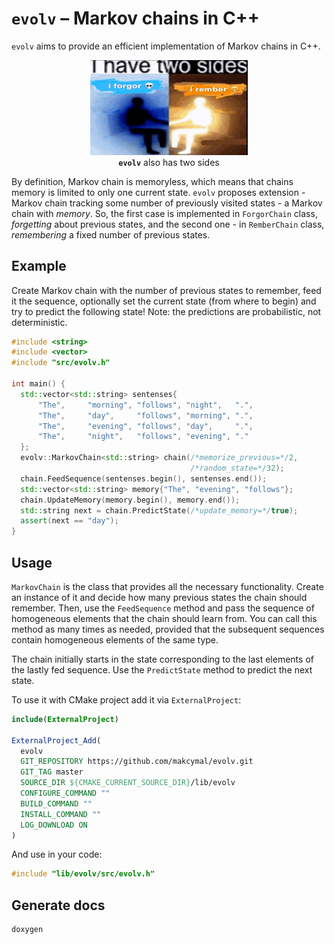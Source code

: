 # `evolv` – Markov chains in C++

`evolv` aims to provide an efficient implementation of Markov chains in C++.

<p align="center" width="100%">
    <img src="fig/i-forgor-i-rember.png" width="50%">
    <br>
    <b><code>evolv</code></b> also has two sides
</p>

By definition, Markov chain is memoryless, which means that chains memory is limited to only one current state. `evolv` proposes extension - Markov chain tracking some number
of previously visited states - a Markov chain with *memory*. So, the first case is implemented in `ForgorChain` class, _forgetting_ about previous states, and the second one - in `RemberChain` class, _remembering_ a fixed number of previous states.


## Example

Create Markov chain with the number of previous states to remember, feed it the sequence, optionally set the current state (from where to begin) and try to predict the following state! Note: the predictions are probabilistic, not deterministic.

```c++
#include <string>
#include <vector>
#include "src/evolv.h"

int main() {
  std::vector<std::string> sentenses{
      "The",     "morning", "follows", "night",   ".",
      "The",     "day",     "follows", "morning", ".",
      "The",     "evening", "follows", "day",     ".",
      "The",     "night",   "follows", "evening", "."
  };
  evolv::MarkovChain<std::string> chain(/*memorize_previous=*/2,
                                        /*random_state=*/32);
  chain.FeedSequence(sentenses.begin(), sentenses.end());
  std::vector<std::string> memory{"The", "evening", "follows"};
  chain.UpdateMemory(memory.begin(), memory.end());
  std::string next = chain.PredictState(/*update_memory=*/true);
  assert(next == "day");
}
```


## Usage

`MarkovChain` is the class that provides all the necessary functionality. Create an instance of it and decide how many previous states the chain should remember. Then, use the `FeedSequence` method and pass the sequence of homogeneous elements that the chain should learn from. You can call this method as many times as needed, provided that the subsequent sequences contain homogeneous elements of the same type.

The chain initially starts in the state corresponding to the last elements of the lastly fed sequence. Use the `PredictState` method to predict the next state.

To use it with CMake project add it via `ExternalProject`:
```cmake
include(ExternalProject)

ExternalProject_Add(
  evolv
  GIT_REPOSITORY https://github.com/makcymal/evolv.git
  GIT_TAG master
  SOURCE_DIR ${CMAKE_CURRENT_SOURCE_DIR}/lib/evolv
  CONFIGURE_COMMAND ""
  BUILD_COMMAND ""
  INSTALL_COMMAND ""
  LOG_DOWNLOAD ON
)
```

And use in your code:
```c++
#include "lib/evolv/src/evolv.h"
```


## Generate docs

```shell
doxygen
```


